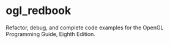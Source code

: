 ogl_redbook
===========

Refactor, debug, and complete code examples for the OpenGL Programming Guide, Eighth Edition.
